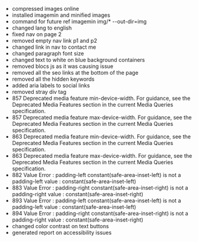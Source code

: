 * compressed images online
* installed imagemin and minified images 
* command for future ref imagemin img/* --out-dir=img
* changed lang to english
* fixed nav on page 2
* removed empty nav link p1 and p2
* changed link in nav to contact me
* changed paragraph font size
* changed text to white on blue background containers
* removed blocs js as it was causing issue
* removed all the seo links at the bottom of the page
* removed all the hidden keywords
* added aria labels to social links
* removed stray div tag
* 857		Deprecated media feature min-device-width. For guidance, see the Deprecated Media Features section in the current Media Queries specification.
* 857		Deprecated media feature max-device-width. For guidance, see the Deprecated Media Features section in the current Media Queries specification.
* 863		Deprecated media feature min-device-width. For guidance, see the Deprecated Media Features section in the current Media Queries specification.
* 863		Deprecated media feature max-device-width. For guidance, see the Deprecated Media Features section in the current Media Queries specification.
* 882		Value Error : padding-left constant(safe-area-inset-left) is not a padding-left value : constant(safe-area-inset-left)
* 883		Value Error : padding-right constant(safe-area-inset-right) is not a padding-right value : constant(safe-area-inset-right)
* 893		Value Error : padding-left constant(safe-area-inset-left) is not a padding-left value : constant(safe-area-inset-left)
* 894		Value Error : padding-right constant(safe-area-inset-right) is not a padding-right value : constant(safe-area-inset-right)
* changed color contrast on text buttons
* generated report on accessibility issues